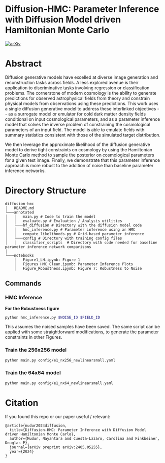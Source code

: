 # Diffusion-HMC: Parameter Inference with Diffusion Model driven Hamiltonian Monte Carlo
[![arXiv](https://img.shields.io/badge/arXiv-2405.05255%20-purple.svg)](https://arxiv.org/abs/2405.05255)

# Abstract
Diffusion generative models have excelled at diverse image generation and reconstruction tasks across fields. A less explored avenue is their application to discriminative tasks involving regression or classification problems. The cornerstone of modern cosmology is the ability to generate predictions for observed astrophysical fields from theory and constrain physical models from observations using these predictions. This work uses a single diffusion generative model to address these interlinked objectives -- as a surrogate model or emulator for cold dark matter density fields conditional on input cosmological parameters, and as a parameter inference model that solves the inverse problem of constraining the cosmological parameters of an input field. The model is able to emulate fields with summary statistics consistent with those of the simulated target distribution. 

We then leverage the approximate likelihood of the diffusion generative model to derive tight constraints on cosmology by using the Hamiltonian Monte Carlo method to sample the posterior on cosmological parameters for a given test image. Finally, we demonstrate that this parameter inference approach is more robust to the addition of noise than baseline parameter inference networks.

# Directory Structure
```
diffusion-hmc
│   README.md
└───annotated
│   │   main.py # Code to train the model
│   │   evaluate.py # Evaluation / Analysis utilities
│   └───hf_diffusion # Directory with the diffusion model code
│   │   hmc_inference.py # Parameter inference using an HMC
│   │   compute_likelihoods.py # Grid-based parameter inference
│   └───config # Directory with training config files
│   │   classifier_scripts  # Directory with code needed for baseline parameter inference network comparisons
|
└───notebooks
    │   Figure1_LH.ipynb: Figure 1
    │   Figures_HMC_Clean.ipynb: Parameter Inference Plots
    │   Figure_Robustness.ipynb: Figure 7: Robustness to Noise
```

## Commands
### HMC Inference 
**For the Robustness figure**
```bash
python hmc_inference.py $NOISE_ID $FIELD_ID
```
This assumes the noised samples have been saved. 
The same script can be applied with some straightforward modifications, to generate the parameter constraints in other Figures.

### Train the 256x256 model
```bash
python main.py config/e1_nx256_newlinearsmall.yaml
```

### Train the 64x64 model
```bash
python main.py config/e1_nx64_newlinearsmall.yaml
```

# Citation
If you found this repo or our paper useful / relevant:
```
@article{mudur2024diffusion,
  title={Diffusion-HMC: Parameter Inference with Diffusion Model driven Hamiltonian Monte Carlo},
  author={Mudur, Nayantara and Cuesta-Lazaro, Carolina and Finkbeiner, Douglas P},
  journal={arXiv preprint arXiv:2405.05255},
  year={2024}
}
```
